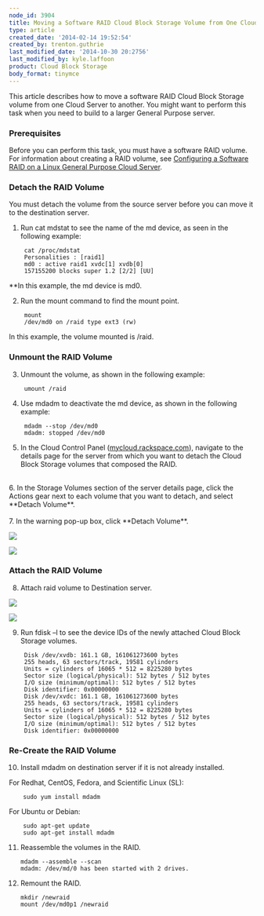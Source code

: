 ```yaml
---
node_id: 3904
title: Moving a Software RAID Cloud Block Storage Volume from One Cloud Server to Another
type: article
created_date: '2014-02-14 19:52:54'
created_by: trenton.guthrie
last_modified_date: '2014-10-30 20:2756'
last_modified_by: kyle.laffoon
product: Cloud Block Storage
body_format: tinymce
---
```


This article describes how to move a software RAID Cloud Block Storage
volume from one Cloud Server to another. You might want to perform this
task when you need to build to a larger General Purpose server.

### Prerequisites

Before you can perform this task, you must have a software RAID volume.
For information about creating a RAID volume, see [Configuring a
Software RAID on a Linux General Purpose Cloud
Server](/knowledge_center/article/configuring-a-software-raid-on-a-linux-performance-cloud-server).

### Detach the RAID Volume

You must detach the volume from the source server before you can move it
to the destination server.

1. Run cat mdstat to see the name of the md device, as seen in the
following example:

        cat /proc/mdstat
        Personalities : [raid1]
        md0 : active raid1 xvdc[1] xvdb[0]
        157155200 blocks super 1.2 [2/2] [UU]

\*\*In this example, the md device is md0.

2. Run the mount command to find the mount point.

        mount
        /dev/md0 on /raid type ext3 (rw)

In this example, the volume mounted is /raid.

### Unmount the RAID Volume

3. Unmount the volume, as shown in the following example:

        umount /raid

4. Use mdadm to deactivate the md device, as shown in the following
example:

        mdadm --stop /dev/md0
        mdadm: stopped /dev/md0

5. In the Cloud Control Panel
([mycloud.rackspace.com](http://mycloud.rackspace.com)), navigate to the
details page for the server from which you want to detach the Cloud
Block Storage volumes that composed the RAID.<br>
 <br>
 6. In the Storage Volumes section of the server details page, click the
Actions gear next to each volume that you want to detach, and select
**Detach Volume**.<br>
 <br>
 7. In the warning pop-up box, click **Detach Volume**.

![](/knowledge_center/sites/default/files/field/image/RAIDImage1.png)

![](/knowledge_center/sites/default/files/field/image/RAIDImage2.png)

### Attach the RAID Volume

8. Attach raid volume to Destination server.

![](/knowledge_center/sites/default/files/field/image/RAIDImage3.png)

![](/knowledge_center/sites/default/files/field/image/RAIDImage4.png)

9. Run fdisk &ndash;l to see the device IDs of the newly attached Cloud Block
Storage volumes.

        Disk /dev/xvdb: 161.1 GB, 161061273600 bytes
        255 heads, 63 sectors/track, 19581 cylinders
        Units = cylinders of 16065 * 512 = 8225280 bytes
        Sector size (logical/physical): 512 bytes / 512 bytes
        I/O size (minimum/optimal): 512 bytes / 512 bytes
        Disk identifier: 0x00000000
        Disk /dev/xvdc: 161.1 GB, 161061273600 bytes
        255 heads, 63 sectors/track, 19581 cylinders
        Units = cylinders of 16065 * 512 = 8225280 bytes
        Sector size (logical/physical): 512 bytes / 512 bytes
        I/O size (minimum/optimal): 512 bytes / 512 bytes
        Disk identifier: 0x00000000

### Re-Create the RAID Volume

10. Install mdadm on destination server if it is not already installed.

For Redhat, CentOS, Fedora, and Scientific Linux (SL):

        sudo yum install mdadm
        

For Ubuntu or Debian:

        sudo apt-get update 
        sudo apt-get install mdadm

11. Reassemble the volumes in the RAID.

        mdadm --assemble --scan
        mdadm: /dev/md/0 has been started with 2 drives.

12. Remount the RAID.

        mkdir /newraid
        mount /dev/md0p1 /newraid

